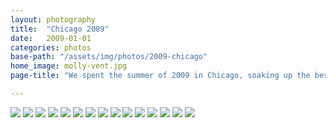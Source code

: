 ```yaml
---
layout: photography
title:  "Chicago 2009"
date:   2009-01-01
categories: photos
base-path: "/assets/img/photos/2009-chicago"
home_image: molly-vent.jpg
page-title: "We spent the summer of 2009 in Chicago, soaking up the best part of the weather."

---
```


<img src="{{ page.base-path }}/apartment.jpg" />
<img src="{{ page.base-path }}/baseball.jpg" />
<img src="{{ page.base-path }}/door-1.jpg" />
<img src="{{ page.base-path }}/door-2.jpg" />
<img src="{{ page.base-path }}/door-3.jpg" />
<img src="{{ page.base-path }}/door-4.jpg" />
<img src="{{ page.base-path }}/lemonade-stand.jpg" />
<img src="{{ page.base-path }}/little-house.jpg" />
<img src="{{ page.base-path }}/molly-slide.jpg" />
<img src="{{ page.base-path }}/molly-vent.jpg" />
<img src="{{ page.base-path }}/old-signage.jpg" />
<img src="{{ page.base-path }}/sears-tower.jpg" />
<img src="{{ page.base-path }}/sign.jpg" />
<img src="{{ page.base-path }}/street.jpg" />
<img src="{{ page.base-path }}/walking.jpg" />